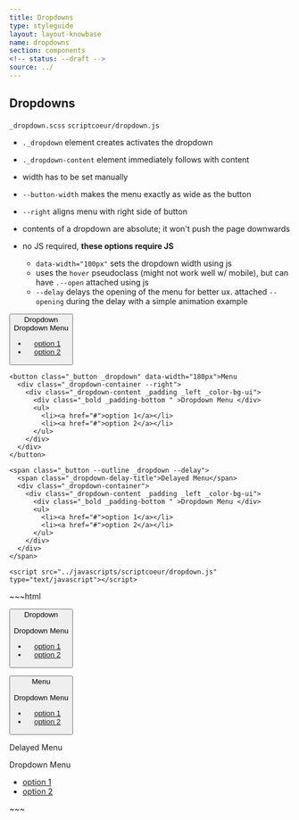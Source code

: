 ```yaml
---
title: Dropdowns
type: styleguide
layout: layout-knowbase
name: dropdowns
section: components
<!-- status: --draft -->
source: ../
---
```



<main markdown="1">

## Dropdowns

`_dropdown.scss` `scriptcoeur/dropdown.js`

- `._dropdown` element creates activates the dropdown
- `._dropdown-content` element immediately follows with content 
- width has to be set manually
- `--button-width` makes the menu exactly as wide as the button
- `--right` aligns menu with right side of button
- contents of a dropdown are absolute; it won't push the page downwards

- no JS required, __these options require JS__
  - `data-width="100px"` sets the dropdown width using js
  - uses the `hover` pseudoclass (might not work well w/ mobile), but can have `.--open` attached using js
  - `--delay` delays the opening of the menu for better ux. attached `--opening` during the delay with a simple animation example


<div class="_styleguide-example">

  <div>
    <button class="_button _dropdown" >Dropdown <i class="fa fa-angle-down"></i>
      <div class="_dropdown-container --button-width">
        <div class="_dropdown-content _padding _left _color-bg-ui">
          <div class="_bold _padding-bottom ">Dropdown Menu </div>
          <ul>
            <li><a href="#">option 1</a></li>
            <li><a href="#">option 2</a></li>
          </ul>
        </div>
      </div>
    </button>
    
    <button class="_button _dropdown" data-width="180px">Menu
      <div class="_dropdown-container --right">
        <div class="_dropdown-content _padding _left _color-bg-ui">
          <div class="_bold _padding-bottom " >Dropdown Menu </div>
          <ul>
            <li><a href="#">option 1</a></li>
            <li><a href="#">option 2</a></li>
          </ul>
        </div>
      </div>
    </button>

    <span class="_button --outline _dropdown --delay">
      <span class="_dropdown-delay-title">Delayed Menu</span>
      <div class="_dropdown-container">
        <div class="_dropdown-content _padding _left _color-bg-ui">
          <div class="_bold _padding-bottom " >Dropdown Menu </div>
          <ul>
            <li><a href="#">option 1</a></li>
            <li><a href="#">option 2</a></li>
          </ul>
        </div>
      </div>
    </span>

    <script src="../javascripts/scriptcoeur/dropdown.js" type="text/javascript"></script>

  </div>


</div>
~~~html

<script src="../javascripts/scriptcoeur/dropdown.js" type="text/javascript"></script>

<button class="_button _dropdown" >Dropdown <i class="fa fa-arrow-down"></i>
  <div class="_dropdown-container --button-width">
    <div class="_dropdown-content _padding _left _color-bg-ui">
      <div class="_bold _padding-bottom ">Dropdown Menu </div>
      <ul>
        <li><a href="#">option 1</a></li>
        <li><a href="#">option 2</a></li>
      </ul>
    </div>
  </div>
</button>

<button class="_button _dropdown" data-width="180px">Menu
  <div class="_dropdown-container --right">
    <div class="_dropdown-content _padding _left _color-bg-ui">
      <div class="_bold _padding-bottom ">Dropdown Menu </div>
      <ul>
        <li><a href="#">option 1</a></li>
        <li><a href="#">option 2</a></li>
      </ul>
    </div>
  </div>
</button>

<span class="_button --outline _dropdown --delay" >Delayed Menu
  <div class="_dropdown-container">
    <div class="_dropdown-content _padding _left _color-bg-ui">
      <div class="_bold _padding-bottom ">Dropdown Menu </div>
      <ul>
        <li><a href="#">option 1</a></li>
        <li><a href="#">option 2</a></li>
      </ul>
    </div>
  </div>
</span>
~~~


</main>

